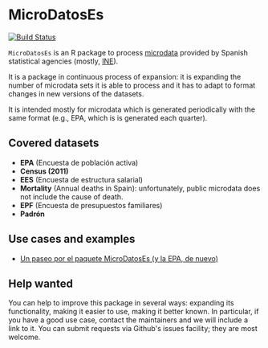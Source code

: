 # MicroDatosEs

[![Build Status](https://travis-ci.org/rOpenSpain/MicroDatosEs.svg)](https://travis-ci.org/rOpenSpain/MicroDatosEs)

`MicroDatosEs` is an R package to process [microdata](https://en.wikipedia.org/wiki/Microdata_(statistics)) provided by Spanish statistical agencies (mostly, [INE](http://www.ine.es)).

It is a package in continuous process of expansion: it is expanding the number of microdata sets it is able to process and it has to adapt to format changes in new versions of the datasets.

It is intended mostly for microdata which is generated periodically with the same format (e.g., EPA, which is is generated each quarter).

## Covered datasets

* **EPA** (Encuesta de población activa)  
* **Census (2011)**
* **EES** (Encuesta de estructura salarial)
* **Mortality** (Annual deaths in Spain): unfortunately, public microdata does not include the cause of death.
* **EPF** (Encuesta de presupuestos familiares)
* **Padrón**

## Use cases and examples

* [Un paseo por el paquete MicroDatosEs (y la EPA, de nuevo)](https://www.datanalytics.com/2012/08/06/un-paseo-por-el-paquete-microdatoses-y-la-epa-de-nuevo/)


## Help wanted

You can help to improve this package in several ways: expanding its functionality, making it easier to use, making it better known. In particular, if you have a good use case, contact the maintainers and we will include a link to it. You can submit requests via Github's issues facility; they are most welcome.
